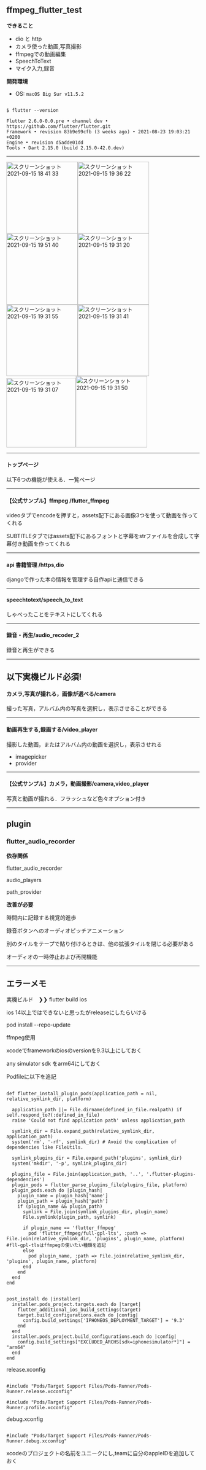 
## ffmpeg_flutter_test

__できること__
  
- dio と http
- カメラ使った動画,写真撮影
- ffmpegでの動画編集
- SpeechToText
- マイク入力,録音

__開発環境__
  
* OS: `macOS Big Sur v11.5.2`

```shell

$ flutter --version

Flutter 2.6.0-0.0.pre • channel dev •
https://github.com/flutter/flutter.git
Framework • revision 83b9e99cfb (3 weeks ago) • 2021-08-23 19:03:21
+0200
Engine • revision d5adde01dd
Tools • Dart 2.15.0 (build 2.15.0-42.0.dev)

````

***

<img width="186" alt="スクリーンショット 2021-09-15 18 41 33" src="https://user-images.githubusercontent.com/84751550/133410374-c1dc793a-f41a-45f3-8f35-1c8bf9ea6eed.png"><img width="186" alt="スクリーンショット 2021-09-15 19 36 22" src="https://user-images.githubusercontent.com/84751550/133418558-fd8d9546-d130-41ee-8725-4026b1c55419.png"><img width="186" alt="スクリーンショット 2021-09-15 19 51 40" src="https://user-images.githubusercontent.com/84751550/133420699-d61606fa-f31d-4e54-ae25-3a14199979e7.png"><img width="186" alt="スクリーンショット 2021-09-15 19 31 20" src="https://user-images.githubusercontent.com/84751550/133417918-53697c2b-8124-4574-86e8-a78106a85982.png">
<img width="186" alt="スクリーンショット 2021-09-15 19 31 55" src="https://user-images.githubusercontent.com/84751550/133417921-f581c9b8-a816-4085-b25e-96b7c4de8e8c.png"><img width="186" alt="スクリーンショット 2021-09-15 19 31 41" src="https://user-images.githubusercontent.com/84751550/133417902-dcb88563-efbe-4835-8568-5b9f1d60501d.png"><img width="181" alt="スクリーンショット 2021-09-15 19 31 07" src="https://user-images.githubusercontent.com/84751550/133417912-889e7142-0b05-4ca0-bb0e-26a6ea6d799e.png"><img width="186" alt="スクリーンショット 2021-09-15 19 31 50" src="https://user-images.githubusercontent.com/84751550/133417916-7a71c0c6-80ad-498b-a416-b531d9dc7f9c.png">

***

#### トップページ

以下6つの機能が使える．一覧ページ

***

#### 【公式サンプル】ffmpeg /flutter_ffmpeg

videoタブでencodeを押すと，assets配下にある画像3つを使って動画を作ってくれる

SUBTITLEタブではassets配下にあるフォントと字幕をstrファイルを合成して字幕付き動画を作ってくれる

***

#### api 書籍管理 /https,dio

djangoで作った本の情報を管理する自作apiと通信できる

***

#### speechtotext/speech_to_text

しゃべったことをテキストにしてくれる

***

#### 録音・再生/audio_recoder_2

録音と再生ができる


***

## 以下実機ビルド必須!

#### カメラ,写真が撮れる，画像が選べる/camera

撮った写真，アルバム内の写真を選択し，表示させることができる

***

#### 動画再生する,録画する/video_player

撮影した動画，またはアルバム内の動画を選択し，表示させれる

- imagepicker
- provider

***

#### 【公式サンプル】カメラ，動画撮影/camera,video_player

写真と動画が撮れる．フラッシュなど色々オプション付き

***



## plugin

### flutter_audio_recorder

__依存関係__

flutter_audio_recorder

audio_players

path_provider


__改善が必要__

時間内に記録する視覚的進歩

録音ボタンへのオーディオピッチアニメーション

別のタイルをテープで貼り付けるときは、他の拡張タイルを閉じる必要がある

オーディオの一時停止および再開機能

***

## エラーメモ
実機ビルド　❯❯
flutter build ios

ios 14以上ではできないと思ったがreleaseにしたらいける

pod install --repo-update

ffmpeg使用

xcodeでframeworkのiosのversionを9.3以上にしておく

any simulator sdk をarm64にしておく

Podfileに以下を追記

```

def flutter_install_plugin_pods(application_path = nil, relative_symlink_dir, platform)

  application_path ||= File.dirname(defined_in_file.realpath) if self.respond_to?(:defined_in_file)
  raise 'Could not find application path' unless application_path

  symlink_dir = File.expand_path(relative_symlink_dir, application_path)
  system('rm', '-rf', symlink_dir) # Avoid the complication of dependencies like FileUtils.

  symlink_plugins_dir = File.expand_path('plugins', symlink_dir)
  system('mkdir', '-p', symlink_plugins_dir)

  plugins_file = File.join(application_path, '..', '.flutter-plugins-dependencies')
  plugin_pods = flutter_parse_plugins_file(plugins_file, platform)
  plugin_pods.each do |plugin_hash|
    plugin_name = plugin_hash['name']
    plugin_path = plugin_hash['path']
    if (plugin_name && plugin_path)
      symlink = File.join(symlink_plugins_dir, plugin_name)
      File.symlink(plugin_path, symlink)

      if plugin_name == 'flutter_ffmpeg'
        pod 'flutter_ffmpeg/full-gpl-lts', :path => File.join(relative_symlink_dir, 'plugins', plugin_name, platform) #fll-gpl-tlsはffmpegの使いたい種類を追記
      else
        pod plugin_name, :path => File.join(relative_symlink_dir, 'plugins', plugin_name, platform)
      end
    end
  end
end

```

```

post_install do |installer|
  installer.pods_project.targets.each do |target|
    flutter_additional_ios_build_settings(target)
    target.build_configurations.each do |config|
      config.build_settings['IPHONEOS_DEPLOYMENT_TARGET'] = '9.3'
    end
  end
  installer.pods_project.build_configurations.each do |config|
    config.build_settings["EXCLUDED_ARCHS[sdk=iphonesimulator*]"] = "arm64"
  end
end

```

release.xconfig

```

#include "Pods/Target Support Files/Pods-Runner/Pods-Runner.release.xcconfig"

#include "Pods/Target Support Files/Pods-Runner/Pods-Runner.profile.xcconfig"

```
debug.xconfig

```

#include "Pods/Target Support Files/Pods-Runner/Pods-Runner.debug.xcconfig"

```

xcodeのプロジェクトの名前をユニークにし,teamに自分のappleIDを追加しておく

